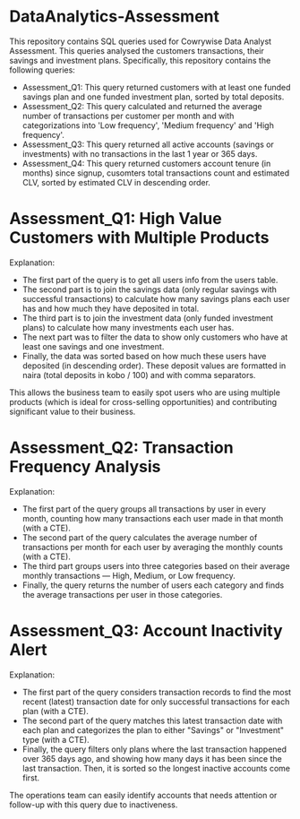 # DataAnalytics-Assessment
This repository contains SQL queries used for Cowrywise Data Analyst Assessment. This queries analysed the customers transactions, their savings and investment plans. Specifically, this repository contains the following queries: 
- Assessment_Q1: This query returned customers with at least one funded savings plan and one funded investment plan, sorted by total deposits.
- Assessment_Q2: This query calculated and returned the average number of transactions per customer per month and with categorizations into 'Low frequency', 'Medium frequency' and 'High frequency'.
- Assessment_Q3: This query returned all active accounts (savings or investments) with no transactions in the last 1 year or 365 days.
- Assessment_Q4: This query returned customers account tenure (in months) since signup, cusomters total transactions count and estimated CLV, sorted by estimated CLV in descending order.

# Assessment_Q1: High Value Customers with Multiple Products
Explanation:
- The first part of the query is to get all users info from the users table.
- The second part is to join the savings data (only regular savings with successful transactions) to calculate how many savings plans each user has and how much they have deposited in total.
- The third part is to join the investment data (only funded investment plans) to calculate how many investments each user has.
- The next part was to filter the data to show only customers who have at least one savings and one investment.
- Finally, the data was sorted based on how much these users have deposited (in descending order). These deposit values are formatted in naira (total deposits in kobo / 100) and with comma separators.

This allows the business team to easily spot users who are using multiple products (which is ideal for cross-selling opportunities) and contributing significant value to their business.

# Assessment_Q2: Transaction Frequency Analysis
Explanation:
- The first part of the query groups all transactions by user in every month, counting how many transactions each user made in that month (with a CTE).
- The second part of the query calculates the average number of transactions per month for each user by averaging the monthly counts (with a CTE).
- The third part groups users into three categories based on their average monthly transactions — High, Medium, or Low frequency.
- Finally, the query returns the number of users each category and finds the average transactions per user in those categories.

# Assessment_Q3:  Account Inactivity Alert
Explanation:
- The first part of the query considers transaction records to find the most recent (latest) transaction date for only successful transactions for each plan (with a CTE).
- The second part of the query matches this latest transaction date with each plan and categorizes the plan to either "Savings" or "Investment" type (with a CTE).
- Finally, the query filters only plans where the last transaction happened over 365 days ago, and showing how many days it has been since the last transaction. Then, it is sorted so the longest inactive accounts come first.

The operations team can easily identify accounts that needs attention or follow-up with this query due to inactiveness.
